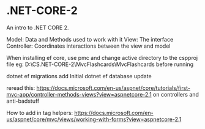 # .NET-CORE-2
An intro to .NET CORE 2. 

Model: Data and Methods used to work with it
View: The interface
Controller: Coordinates interactions between the view and model

When installing ef core, 
use pmc and change active directory to the cspproj file eg: D:\CS\.NET-CORE-2\MvcFlashcards\MvcFlashcards
before running 

dotnet ef migrations add Initial
dotnet ef database update

reread this: 
https://docs.microsoft.com/en-us/aspnet/core/tutorials/first-mvc-app/controller-methods-views?view=aspnetcore-2.1
on controllers and anti-badstuff

How to add in tag helpers:
https://docs.microsoft.com/en-us/aspnet/core/mvc/views/working-with-forms?view=aspnetcore-2.1